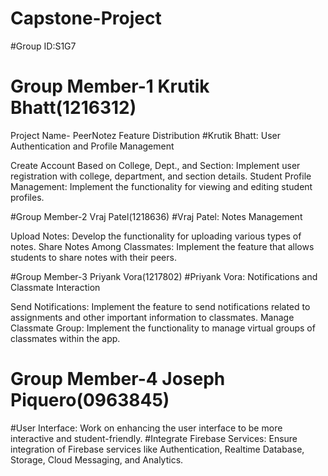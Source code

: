 # Capstone-Project
#Group ID:S1G7
# Group Member-1 Krutik Bhatt(1216312)
Project Name- PeerNotez
Feature Distribution
#Krutik Bhatt: User Authentication and Profile Management

Create Account Based on College, Dept., and Section: Implement user registration with college, department, and section details.
Student Profile Management: Implement the functionality for viewing and editing student profiles.


#Group Member-2 Vraj Patel(1218636)
#Vraj Patel: Notes Management

Upload Notes: Develop the functionality for uploading various types of notes.
Share Notes Among Classmates: Implement the feature that allows students to share notes with their peers.


#Group Member-3 Priyank Vora(1217802)
#Priyank Vora: Notifications and Classmate Interaction

Send Notifications: Implement the feature to send notifications related to assignments and other important information to classmates.
Manage Classmate Group: Implement the functionality to manage virtual groups of classmates within the app.

# Group Member-4 Joseph Piquero(0963845)
#User Interface: Work on enhancing the user interface to be more interactive and student-friendly.
#Integrate Firebase Services: Ensure integration of Firebase services like Authentication, Realtime Database, Storage, Cloud Messaging, and Analytics.
